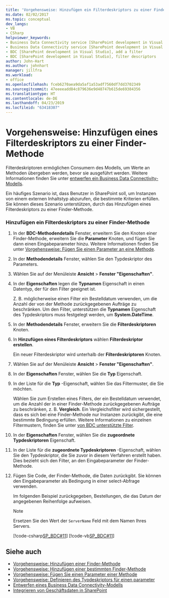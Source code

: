 ```yaml
---
title: 'Vorgehensweise: Hinzufügen ein Filterdeskriptors zu einer Finder-Methode | Microsoft-Dokumentation'
ms.date: 02/02/2017
ms.topic: conceptual
dev_langs:
- VB
- CSharp
helpviewer_keywords:
- Business Data Connectivity service [SharePoint development in Visual Studio], filter descriptors
- Business Data Connectivity service [SharePoint development in Visual Studio], add a filter
- BDC [SharePoint development in Visual Studio], add a filter
- BDC [SharePoint development in Visual Studio], filter descriptors
author: John-Hart
ms.author: johnhart
manager: jillfra
ms.workload:
- office
ms.openlocfilehash: fceb6270aea9da5af1a53adf7560df7dd3702349
ms.sourcegitcommit: 47eeeeadd84c879636e9d48747b615de69384356
ms.translationtype: HT
ms.contentlocale: de-DE
ms.lasthandoff: 04/23/2019
ms.locfileid: "63418307"
---
```

# <a name="how-to-add-a-filter-descriptor-to-a-finder-method"></a>Vorgehensweise: Hinzufügen eines Filterdeskriptors zu einer Finder-Methode
  Filterdeskriptoren ermöglichen Consumern des Modells, um Werte an Methoden übergeben werden, bevor sie ausgeführt werden. Weitere Informationen finden Sie unter [entwerfen ein Business Data Connectivity-Modells](../sharepoint/designing-a-business-data-connectivity-model.md).

 Ein häufiges Szenario ist, dass Benutzer in SharePoint soll, um Instanzen von einem externen Inhaltstyp abzurufen, die bestimmte Kriterien erfüllen. Sie können dieses Szenario unterstützen, durch das Hinzufügen eines Filterdeskriptors zu einer Finder-Methode.

### <a name="to-add-a-filter-descriptor-to-a-finder-method"></a>Hinzufügen ein Filterdeskriptors zu einer Finder-Methode

1. In der **BDC-Methodendetails** Fenster, erweitern Sie den Knoten einer Finder-Methode, erweitern Sie die **Parameter** Knoten, und fügen Sie dann einen Eingabeparameter hinzu. Weitere Informationen finden Sie unter [Vorgehensweise: Fügen Sie einen Parameter an eine Methode](../sharepoint/how-to-add-a-parameter-to-a-method.md).

2. In der **Methodendetails** Fenster, wählen Sie den Typdeskriptor des Parameters.

3. Wählen Sie auf der Menüleiste **Ansicht** > **Fenster "Eigenschaften"**.

4. In der **Eigenschaften** legen die **Typnamen** Eigenschaft in einen Datentyp, der für den Filter geeignet ist.

     Z. B. möglicherweise einen Filter ein Bestelldatum verwenden, um die Anzahl der von der Methode zurückgegebenen Aufträge zu beschränken. Um den Filter, unterstützen die **Typnamen** Eigenschaft des Typdeskriptors muss festgelegt werden, um **System.DateTime**.

5. In der **Methodendetails** Fenster, erweitern Sie die **Filterdeskriptoren** Knoten.

6. In **Hinzufügen eines Filterdeskriptors** wählen **Filterdeskriptor erstellen**.

     Ein neuer Filterdeskriptor wird unterhalb der **Filterdeskriptoren** Knoten.

7. Wählen Sie auf der Menüleiste **Ansicht** > **Fenster "Eigenschaften"**.

8. In der **Eigenschaften** Fenster, wählen Sie die **Typ** Eigenschaft.

9. In der Liste für die **Typ** -Eigenschaft, wählen Sie das Filtermuster, die Sie möchten.

     Wählen Sie zum Erstellen eines Filters, der ein Bestelldatum verwendet, um die Anzahl der in einer Finder-Methode zurückgegebenen Aufträge zu beschränken, z. B. **Vergleich**. Ein Vergleichsfilter wird sichergestellt, dass es sich bei eine Finder-Methode nur Instanzen zurückgibt, die eine bestimmte Bedingung erfüllen. Weitere Informationen zu einzelnen Filtermustern, finden Sie unter [von BDC unterstützte Filter](http://go.microsoft.com/fwlink/?LinkId=169287).

10. In der **Eigenschaften** Fenster, wählen Sie die **zugeordnete Typdeskriptoren** Eigenschaft.

11. In der Liste für die **zugeordnete Typdeskriptoren** -Eigenschaft, wählen Sie den Typdeskriptor, die Sie zuvor in diesem Verfahren erstellt haben. Dies bezieht sich den Filter, an den Eingabeparameter der Finder-Methode.

12. Fügen Sie Code, der Finder-Methode, die Daten zurückgibt. Sie können den Eingabeparameter als Bedingung in einer select-Abfrage verwenden.

     Im folgenden Beispiel zurückgegeben, Bestellungen, die das Datum der angegebenen Reihenfolge aufweisen.

    > [!NOTE]
    > Ersetzen Sie den Wert der `ServerName` Feld mit dem Namen Ihres Servers.

     [!code-csharp[SP_BDC#11](../sharepoint/codesnippet/CSharp/SP_BDC/bdcmodel1/salesorderservice.cs#11)]
     [!code-vb[SP_BDC#11](../sharepoint/codesnippet/VisualBasic/sp_bdc/bdcmodel1/salesorderservice.vb#11)]

## <a name="see-also"></a>Siehe auch
- [Vorgehensweise: Hinzufügen einer Finder-Methode](../sharepoint/how-to-add-a-finder-method.md)
- [Vorgehensweise: Hinzufügen einer bestimmten Finder-Methode](../sharepoint/how-to-add-a-specific-finder-method.md)
- [Vorgehensweise: Fügen Sie einen Parameter einer Methode](../sharepoint/how-to-add-a-parameter-to-a-method.md)
- [Vorgehensweise: Definieren des Typdeskriptors für einen parameter](../sharepoint/how-to-define-the-type-descriptor-of-a-parameter.md)
- [Entwerfen eines Business Data Connectivity-Modells](../sharepoint/designing-a-business-data-connectivity-model.md)
- [Integrieren von Geschäftsdaten in SharePoint](../sharepoint/integrating-business-data-into-sharepoint.md)
